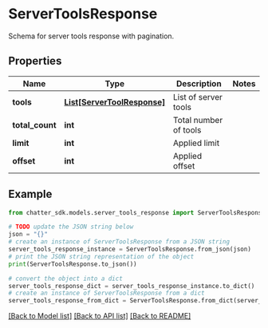 # ServerToolsResponse

Schema for server tools response with pagination.

## Properties

Name | Type | Description | Notes
------------ | ------------- | ------------- | -------------
**tools** | [**List[ServerToolResponse]**](ServerToolResponse.md) | List of server tools | 
**total_count** | **int** | Total number of tools | 
**limit** | **int** | Applied limit | 
**offset** | **int** | Applied offset | 

## Example

```python
from chatter_sdk.models.server_tools_response import ServerToolsResponse

# TODO update the JSON string below
json = "{}"
# create an instance of ServerToolsResponse from a JSON string
server_tools_response_instance = ServerToolsResponse.from_json(json)
# print the JSON string representation of the object
print(ServerToolsResponse.to_json())

# convert the object into a dict
server_tools_response_dict = server_tools_response_instance.to_dict()
# create an instance of ServerToolsResponse from a dict
server_tools_response_from_dict = ServerToolsResponse.from_dict(server_tools_response_dict)
```
[[Back to Model list]](../README.md#documentation-for-models) [[Back to API list]](../README.md#documentation-for-api-endpoints) [[Back to README]](../README.md)


